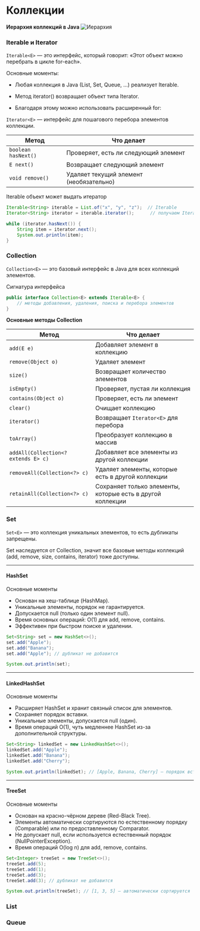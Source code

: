 # Коллекции

**Иерархия коллекций в Java**
![Иерархия](https://i2.wp.com/data-flair.training/blogs/wp-content/uploads/sites/2/2018/03/hierarchy-of-collection-framework-in-java.webp)

### Iterable<E> и Iterator<E>

`Iterable<E>` — это интерфейс, который говорит: «Этот объект можно перебрать в цикле for-each».

Основные моменты:

- Любая коллекция в Java (List, Set, Queue, …) реализует Iterable<E>.

- Метод iterator() возвращает объект типа Iterator<E>.

- Благодаря этому можно использовать расширенный for:

`Iterator<E>` — интерфейс для пошагового перебора элементов коллекции.

| Метод               | Что делает                              |
| ------------------- | --------------------------------------- |
| `boolean hasNext()` | Проверяет, есть ли следующий элемент    |
| `E next()`          | Возвращает следующий элемент            |
| `void remove()`     | Удаляет текущий элемент (необязательно) |

Iterable объект может выдать итератор
```java
Iterable<String> iterable = List.of("x", "y", "z");  // Iterable
Iterator<String> iterator = iterable.iterator();      // получаем Iterator

while (iterator.hasNext()) {                          
    String item = iterator.next();
    System.out.println(item);
}
```

### Collection<E>

`Collection<E>` — это базовый интерфейс в Java для всех коллекций элементов.

Сигнатура интерфейса
```java
public interface Collection<E> extends Iterable<E> {
    // методы добавления, удаления, поиска и перебора элементов
}
```

**Основные методы Collection**

| Метод                               | Что делает                                                 |
| ----------------------------------- | ---------------------------------------------------------- |
| `add(E e)`                          | Добавляет элемент в коллекцию                              |
| `remove(Object o)`                  | Удаляет элемент                                            |
| `size()`                            | Возвращает количество элементов                            |
| `isEmpty()`                         | Проверяет, пустая ли коллекция                             |
| `contains(Object o)`                | Проверяет, есть ли элемент                                 |
| `clear()`                           | Очищает коллекцию                                          |
| `iterator()`                        | Возвращает `Iterator<E>` для перебора                      |
| `toArray()`                         | Преобразует коллекцию в массив                             |
| `addAll(Collection<? extends E> c)` | Добавляет все элементы из другой коллекции                 |
| `removeAll(Collection<?> c)`        | Удаляет элементы, которые есть в другой коллекции          |
| `retainAll(Collection<?> c)`        | Сохраняет только элементы, которые есть в другой коллекции |

### Set<E>

`Set<E>` — это коллекция уникальных элементов, то есть дубликаты запрещены.

Set<E> наследуется от Collection<E>, значит все базовые методы коллекций (add, remove, size, contains, iterator) тоже доступны.

---

#### HashSet<E>

Основные моменты
- Основан на хеш-таблице (HashMap).
- Уникальные элементы, порядок не гарантируется.
- Допускается null (только один элемент null).
- Время основных операций: O(1) для add, remove, contains.
- Эффективен при быстром поиске и удалении.

```java
Set<String> set = new HashSet<>();
set.add("Apple");
set.add("Banana");
set.add("Apple"); // дубликат не добавится

System.out.println(set);
```

---

#### LinkedHashSet<E>

Основные моменты
- Расширяет HashSet и хранит связный список для элементов.
- Сохраняет порядок вставки.
- Уникальные элементы, допускается null (один).
- Время операций O(1), чуть медленнее HashSet из-за дополнительной структуры.

```java
Set<String> linkedSet = new LinkedHashSet<>();
linkedSet.add("Apple");
linkedSet.add("Banana");
linkedSet.add("Cherry");

System.out.println(linkedSet); // [Apple, Banana, Cherry] — порядок вставки сохраняется
```

---

#### TreeSet<E>

Основные моменты
- Основан на красно-чёрном дереве (Red-Black Tree).
- Элементы автоматически сортируются по естественному порядку (Comparable) или по предоставленному Comparator.
- Не допускает null, если используется естественный порядок (NullPointerException).
- Время операций O(log n) для add, remove, contains.

```java
Set<Integer> treeSet = new TreeSet<>();
treeSet.add(5);
treeSet.add(1);
treeSet.add(3);
treeSet.add(3); // дубликат не добавится

System.out.println(treeSet); // [1, 3, 5] — автоматически сортируется
```

### List<E>


### Queue<E>

